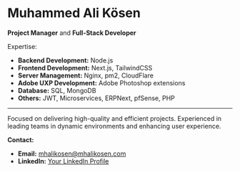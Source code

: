 # Muhammed Ali Kösen

**Project Manager** and **Full-Stack Developer**

Expertise:

- **Backend Development:** Node.js
- **Frontend Development:** Next.js, TailwindCSS
- **Server Management:** Nginx, pm2, CloudFlare
- **Adobe UXP Development:** Adobe Photoshop extensions
- **Database:** SQL, MongoDB
- **Others:** JWT, Microservices, ERPNext, pfSense, PHP

---

Focused on delivering high-quality and efficient projects. Experienced in leading teams in dynamic environments and enhancing user experience.

**Contact:**

- **Email:** [mhalikosen@mhalikosen.com](mailto:mhalikosen@mhalikosen.com)
- **LinkedIn:** [Your LinkedIn Profile](https://www.linkedin.com/in/mhalikosen/)
